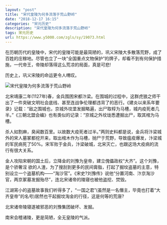 ```yaml
---
layout: "post"
title: "宋代皇陵为何多流落于荒山野岭"
date: "2018-12-17 16:15"
categories: "宋元历史"
description: "宋代皇陵为何多流落于荒山野岭"
tags: 宋元历史
url: https://www.y5000.com/zgls/sy/19073.html
---
```






在历朝历代的皇陵中，宋代的皇陵可能是最简陋的，巩义宋陵大多散落荒野，成了百姓的庄稼地。尽管也立了一块“全国重点文物保护”的牌子，却看不到有何保护措施，一代帝王，帝陵却落得这么荒凉的局面，真是可悲!

历史上，巩义宋陵的命运更令人喟叹。

![宋代皇陵为何多流落于荒山野岭](/uploads/allimg/170411/6-1F411155Pc26.JPG)

北宋靖康二年(1127年)春，金兵围困宋都汴梁。在围城的过程中，这群虎狼之师干出了一件突破文明社会底线、甚至连战争伦理都违背了的恶行。《建炎以来系年要录》记载：“敌之围城也，京城外坟垄发掘略遍，出尸取椁为马槽，城内疫死者几半。”《三朝北盟会编》也有类似的记录：“京城之外坟垅悉遭掘出尸，取其棺为马槽。

杀人如割麻，臭闻数百里。以故数大疫死者过半。”两则史料都是说，金兵将汴梁城外的宋人墓冢都挖开来，取出棺木作为马槽，抛尸于荒野，导致瘟疫爆发，汴梁城的军民病死了50%。宋军败于金兵，汴梁破城，北宋灭亡，也跟这场大疫病的流行有很大关系。

金人攻陷宋朝的国土后，立降金的刘豫为皇帝，建立傀儡政权“大齐”。这个刘豫，是个骄奢淫
欲的人渣，为了搜刮到更多的民间膏脂，打起了掘坟盗墓的主意，特别设立一个盗墓机构——“淘沙官”。《宋史?刘豫传》说他“分置河南、汴京淘沙官，两京冢墓发掘殆尽”，连北宋诸帝的陵寝也被他盗挖、焚毁。

江湖宵小的盗墓故事我们听得多了，“一国之君”(虽然是一名僭主，毕竟也打着“大齐皇帝”的名号)居然也干起掘坟淘金的行径，这是何等的荒唐?

北宋诸帝陵寝遂被邪恶的刘豫集团破坏、发掘。

南宋会稽诸陵，更是简陋，全无皇陵的气派。
